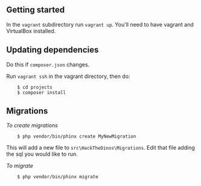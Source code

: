 Getting started
---

In the `vagrant` subdirectory run `vagrant up`. 
You'll need to have vagrant and VirtualBox installed.


Updating dependencies
---

Do this if `composer.json` changes.

Run `vagrant ssh` in the vagrant directory, then do:

```
    $ cd projects
    $ composer install
```

Migrations
---

*To create migrations*
```
    $ php vendor/bin/phinx create MyNewMigration
```

This will add a new file to `src\HackTheDinos\Migrations`. Edit that file adding the sql you would like to run.

*To migrate*
```
    $ php vendor/bin/phinx migrate
```